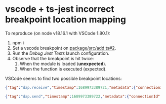 # vscode + ts-jest incorrect breakpoint location mapping

To reproduce (on node v18.16.1 with VSCode 1.80.1):

1. npm i
2. Set a vscode breakpoint on [package/src/add.ts#2](package/src/add.ts#L2).
3. Run the _Debug Jest Tests_ launch configuration.
4. Observe that the breakpoint is hit twice:
   1. When the module is loaded (**unexpected**).
   2. When the function is executed (expected).

VSCode seems to find two possible breakpoint locations:

```json
{"tag":"dap.receive","timestamp":1689973389721,"metadata":{"connectionId":9,"message":{"command":"breakpointLocations","arguments":{"source":{"name":"package/src/add.ts","path":"###REDACTED###/package/src/add.ts","sourceReference":0,"origin":"Skipped by smartStep"},"line":2},"type":"request","seq":19}},"level":0}

{"tag":"dap.send","timestamp":1689973389722,"metadata":{"connectionId":9,"message":{"seq":1134,"type":"response","request_seq":19,"command":"breakpointLocations","success":true,"body":{"breakpoints":[{"line":2,"column":3},{"line":2,"column":16}]}}},"level":0}
```
